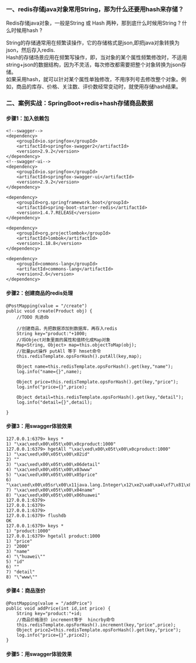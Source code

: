 
### 一、redis存储java对象常用String，那为什么还要用hash来存储？
Redis存储java对象，一般是String 或 Hash 两种，那到底什么时候用String ? 什么时候用hash ?  

String的存储通常用在频繁读操作，它的存储格式是json,即把java对象转换为json，然后存入redis.  
Hash的存储场景应用在频繁写操作，即，当对象的某个属性频繁修改时，不适用string+json的数据结构，因为不灵活，每次修改都需要把整个对象转换为json存储。  
如果采用hash，就可以针对某个属性单独修改，不用序列号去修改整个对象。例如，商品的库存、价格、关注数、评价数经常变动时，就使用存储hash结果。  

### 二、案例实战：SpringBoot+redis+hash存储商品数据

#### 步骤1：加入依赖包
``` 
<!--swagger-->
<dependency>
    <groupId>io.springfox</groupId>
    <artifactId>springfox-swagger2</artifactId>
    <version>2.9.2</version>
</dependency>
<!--swagger-ui-->
<dependency>
    <groupId>io.springfox</groupId>
    <artifactId>springfox-swagger-ui</artifactId>
    <version>2.9.2</version>
</dependency>

<dependency>
    <groupId>org.springframework.boot</groupId>
    <artifactId>spring-boot-starter-redis</artifactId>
    <version>1.4.7.RELEASE</version>
</dependency>

<dependency>
    <groupId>org.projectlombok</groupId>
    <artifactId>lombok</artifactId>
    <version>1.18.8</version>
</dependency>

<dependency>
    <groupId>commons-lang</groupId>
    <artifactId>commons-lang</artifactId>
    <version>2.6</version>
</dependency>
```

#### 步骤2：创建商品的redis处理
``` 
@PostMapping(value = "/create")
public void create(Product obj) {
    //TODO 先进db
    
    //创建商品，先把数据添加到数据库，再存入redis
    String key="product:"+1000;
    //将Object对象里面的属性和值转化成Map对象
    Map<String, Object> map=this.objectToMap(obj);
    //批量put操作 putAll 等于 hmset命令
    this.redisTemplate.opsForHash().putAll(key,map);

    Object name=this.redisTemplate.opsForHash().get(key,"name");
    log.info("name={}",name);

    Object price=this.redisTemplate.opsForHash().get(key,"price");
    log.info("price={}",price);

    Object detail=this.redisTemplate.opsForHash().get(key,"detail");
    log.info("detail={}",detail);

}
```

#### 步骤3：用swagger体验效果
``` 
127.0.0.1:6379> keys *
1) "\xac\xed\x00\x05t\x00\x0cproduct:1000"
127.0.0.1:6379> hgetAll "\xac\xed\x00\x05t\x00\x0cproduct:1000"
1) "\xac\xed\x00\x05t\x00\x02id"
2) ""
3) "\xac\xed\x00\x05t\x00\x06detail"
4) "\xac\xed\x00\x05t\x00\x03www"
5) "\xac\xed\x00\x05t\x00\x05price"
6) "\xac\xed\x00\x05sr\x00\x11java.lang.Integer\x12\xe2\xa0\xa4\xf7\x81\x878\x02\x00\x01I\x00\x05valuexr\x00\x10java.lang.Number\x86\xac\x95\x1d\x0b\x94\xe0\x8b\x02\x00\x00xp\x00\x00\a\xd0"
7) "\xac\xed\x00\x05t\x00\x04name"
8) "\xac\xed\x00\x05t\x00\x06huawei"
127.0.0.1:6379>
127.0.0.1:6379>
127.0.0.1:6379>
127.0.0.1:6379> flushdb
OK
127.0.0.1:6379> keys *
1) "product:1000"
127.0.0.1:6379> hgetall product:1000
1) "price"
2) "2000"
3) "name"
4) "\"huawei\""
5) "id"
6) ""
7) "detail"
8) "\"www\""
```

#### 步骤4：商品涨价
``` 
@PostMapping(value = "/addPrice")
public void addPrice(int id,int price) {
    String key="product:"+id;
    //商品价格涨价 increment等于  hincrby命令
    this.redisTemplate.opsForHash().increment(key,"price",price);
    Object price2=this.redisTemplate.opsForHash().get(key,"price");
    log.info("price={}",price2);
}

```
#### 步骤5：用swagger体验效果




